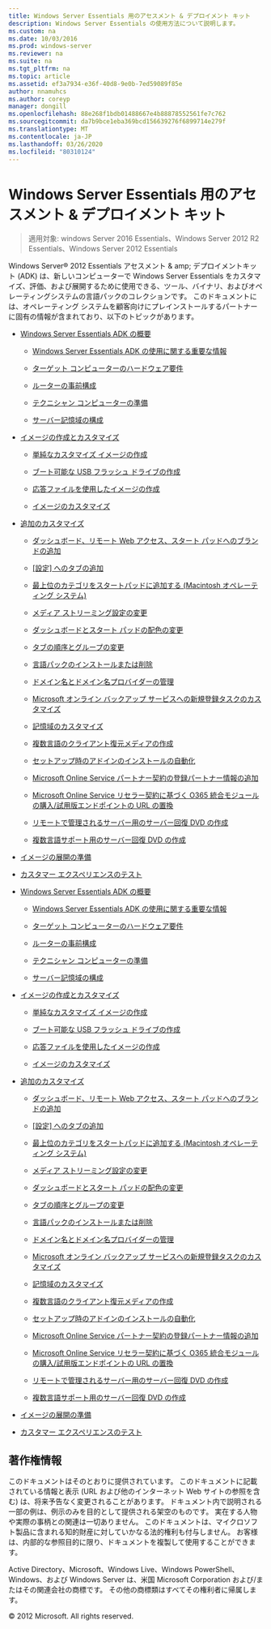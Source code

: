 ```yaml
---
title: Windows Server Essentials 用のアセスメント & デプロイメント キット
description: Windows Server Essentials の使用方法について説明します。
ms.custom: na
ms.date: 10/03/2016
ms.prod: windows-server
ms.reviewer: na
ms.suite: na
ms.tgt_pltfrm: na
ms.topic: article
ms.assetid: ef3a7934-e36f-40d8-9e0b-7ed59089f85e
author: nnamuhcs
ms.author: coreyp
manager: dongill
ms.openlocfilehash: 88e268f1bdb01488667e4b88878552561fe7c762
ms.sourcegitcommit: da7b9bce1eba369bcd156639276f6899714e279f
ms.translationtype: MT
ms.contentlocale: ja-JP
ms.lasthandoff: 03/26/2020
ms.locfileid: "80310124"
---
```

# <a name="assessment-and-deployment-kit-for-windows-server-essentials"></a>Windows Server Essentials 用のアセスメント & デプロイメント キット

>適用対象: windows Server 2016 Essentials、Windows Server 2012 R2 Essentials、Windows Server 2012 Essentials

Windows Server® 2012 Essentials アセスメント & amp; デプロイメントキット (ADK) は、新しいコンピューターで Windows Server Essentials をカスタマイズ、評価、および展開するために使用できる、ツール、バイナリ、およびオペレーティングシステムの言語パックのコレクションです。 このドキュメントには、オペレーティング システムを顧客向けにプレインストールするパートナーに固有の情報が含まれており、以下のトピックがあります。  
  

-   [Windows Server Essentials ADK の概要](Getting-Started-with-the-Windows-Server-Essentials-ADK.md)  
  
    -   [Windows Server Essentials ADK の使用に関する重要な情報](Important-Information-for-Using-the-Windows-Server-Essentials-ADK.md)  
  
    -   [ターゲット コンピューターのハードウェア要件](Hardware-Requirements-for-the-Target-Computer.md)  
  
    -   [ルーターの事前構成](Preconfiguring-a-Router.md)  
  
    -   [テクニシャン コンピューターの準備](Prepare-the-Technician-Computer.md)  
  
    -   [サーバー記憶域の構成](Configure-Server-Storage.md)  
  
-   [イメージの作成とカスタマイズ](Creating-and-Customizing-the-Image.md)  
  
    -   [単純なカスタマイズ イメージの作成](Create-a-Simple-Customized-Image.md)  
  
    -   [ブート可能な USB フラッシュ ドライブの作成](Create-a-Bootable-USB-Flash-Drive.md)  
  
    -   [応答ファイルを使用したイメージの作成](Create-an-Image-By-Using-Answer-Files.md)  
  
    -   [イメージのカスタマイズ](Customize-the-Image.md)  
  
-   [追加のカスタマイズ](Additional-Customizations.md)  
  
    -   [ダッシュボード、リモート Web アクセス、スタート パッドへのブランドの追加](Add-Branding-to-the-Dashboard--Remote-Web-Access--and-Launchpad.md)  
  
    -   [[設定] へのタブの追加](Add-a-Tab-to-Settings.md)  
  
    -   [最上位のカテゴリをスタートパッドに追加する (Macintosh オペレーティング システム)](Add-Top-Level-Categories-to-the-Launchpad--Macintosh-Operating-System-.md)  
  
    -   [メディア ストリーミング設定の変更](Change-Media-Streaming-Settings.md)  
  
    -   [ダッシュボードとスタート パッドの配色の変更](Change-the-Color-Scheme-of-the-Dashboard-and-Launchpad.md)  
  
    -   [タブの順序とグループの変更](Change-the-Order-and-Grouping-of-Tabs.md)  
  
    -   [言語パックのインストールまたは削除](Install-or-Remove-Language-Packs.md)  
  
    -   [ドメイン名とドメイン名プロバイダーの管理](Manage-Domain-Names-and-Domain-Name-Providers.md)  
  
    -   [Microsoft オンライン バックアップ サービスへの新規登録タスクのカスタマイズ](Customize-Sign-Up-for-Microsoft-Online-Backup-Service-task.md)  
  
    -   [記憶域のカスタマイズ](Customize-Storage-Spaces.md)  
  
    -   [複数言語のクライアント復元メディアの作成](Build-Multi-Language-Client-Restore-Media.md)  
  
    -   [セットアップ時のアドインのインストールの自動化](Automate-Installation-of-Add-Ins-During-Setup.md)  
  
    -   [Microsoft Online Service パートナー契約の登録パートナー情報の追加](Add-Microsoft-Online-Service-Partner-Agreement-Partner-of-Record-Information.md)  
  
    -   [Microsoft Online Service リセラー契約に基づく O365 統合モジュールの購入/試用版エンドポイントの URL の置換](Replace-O365-Integration-Module-Buy-Try-Endpoint-URL-in-Support-of-Microsoft-Online-Service-Reseller-Agreement.md)  
  
    -   [リモートで管理されるサーバー用のサーバー回復 DVD の作成](Create-a-Server-Recovery-DVD-for-Remotely-Administered-Servers.md)  
  
    -   [複数言語サポート用のサーバー回復 DVD の作成](Create-a-Server-Recovery-DVD-for-Multi-Language-Support.md)  
  
-   [イメージの展開の準備](Preparing-the-Image-for-Deployment.md)  
  
-   [カスタマー エクスペリエンスのテスト](Testing-the-Customer-Experience.md)  

-   [Windows Server Essentials ADK の概要](../install/Getting-Started-with-the-Windows-Server-Essentials-ADK.md)  
  
    -   [Windows Server Essentials ADK の使用に関する重要な情報](../install/Important-Information-for-Using-the-Windows-Server-Essentials-ADK.md)  
  
    -   [ターゲット コンピューターのハードウェア要件](../install/Hardware-Requirements-for-the-Target-Computer.md)  
  
    -   [ルーターの事前構成](../install/Preconfiguring-a-Router.md)  
  
    -   [テクニシャン コンピューターの準備](../install/Prepare-the-Technician-Computer.md)  
  
    -   [サーバー記憶域の構成](../install/Configure-Server-Storage.md)  
  
-   [イメージの作成とカスタマイズ](../install/Creating-and-Customizing-the-Image.md)  
  
    -   [単純なカスタマイズ イメージの作成](../install/Create-a-Simple-Customized-Image.md)  
  
    -   [ブート可能な USB フラッシュ ドライブの作成](../install/Create-a-Bootable-USB-Flash-Drive.md)  
  
    -   [応答ファイルを使用したイメージの作成](../install/Create-an-Image-By-Using-Answer-Files.md)  
  
    -   [イメージのカスタマイズ](../install/Customize-the-Image.md)  
  
-   [追加のカスタマイズ](../install/Additional-Customizations.md)  
  
    -   [ダッシュボード、リモート Web アクセス、スタート パッドへのブランドの追加](../install/Add-Branding-to-the-Dashboard--Remote-Web-Access--and-Launchpad.md)  
  
    -   [[設定] へのタブの追加](../install/Add-a-Tab-to-Settings.md)  
  
    -   [最上位のカテゴリをスタートパッドに追加する (Macintosh オペレーティング システム)](../install/Add-Top-Level-Categories-to-the-Launchpad--Macintosh-Operating-System-.md)  
  
    -   [メディア ストリーミング設定の変更](../install/Change-Media-Streaming-Settings.md)  
  
    -   [ダッシュボードとスタート パッドの配色の変更](../install/Change-the-Color-Scheme-of-the-Dashboard-and-Launchpad.md)  
  
    -   [タブの順序とグループの変更](../install/Change-the-Order-and-Grouping-of-Tabs.md)  
  
    -   [言語パックのインストールまたは削除](../install/Install-or-Remove-Language-Packs.md)  
  
    -   [ドメイン名とドメイン名プロバイダーの管理](../install/Manage-Domain-Names-and-Domain-Name-Providers.md)  
  
    -   [Microsoft オンライン バックアップ サービスへの新規登録タスクのカスタマイズ](../install/Customize-Sign-Up-for-Microsoft-Online-Backup-Service-task.md)  
  
    -   [記憶域のカスタマイズ](../install/Customize-Storage-Spaces.md)  
  
    -   [複数言語のクライアント復元メディアの作成](../install/Build-Multi-Language-Client-Restore-Media.md)  
  
    -   [セットアップ時のアドインのインストールの自動化](../install/Automate-Installation-of-Add-Ins-During-Setup.md)  
  
    -   [Microsoft Online Service パートナー契約の登録パートナー情報の追加](../install/Add-Microsoft-Online-Service-Partner-Agreement-Partner-of-Record-Information.md)  
  
    -   [Microsoft Online Service リセラー契約に基づく O365 統合モジュールの購入/試用版エンドポイントの URL の置換](../install/Replace-O365-Integration-Module-Buy-Try-Endpoint-URL-in-Support-of-Microsoft-Online-Service-Reseller-Agreement.md)  
  
    -   [リモートで管理されるサーバー用のサーバー回復 DVD の作成](../install/Create-a-Server-Recovery-DVD-for-Remotely-Administered-Servers.md)  
  
    -   [複数言語サポート用のサーバー回復 DVD の作成](../install/Create-a-Server-Recovery-DVD-for-Multi-Language-Support.md)  
  
-   [イメージの展開の準備](../install/Preparing-the-Image-for-Deployment.md)  
  
-   [カスタマー エクスペリエンスのテスト](../install/Testing-the-Customer-Experience.md)  

  
## <a name="copyright-information"></a>著作権情報  
 このドキュメントはそのとおりに提供されています。 このドキュメントに記載されている情報と表示 (URL および他のインターネット Web サイトの参照を含む) は、将来予告なく変更されることがあります。 ドキュメント内で説明される一部の例は、例示のみを目的として提供される架空のものです。 実在する人物や実際の事柄との関連は一切ありません。 このドキュメントは、マイクロソフト製品に含まれる知的財産に対していかなる法的権利も付与しません。 お客様は、内部的な参照目的に限り、ドキュメントを複製して使用することができます。  
  
 Active Directory、Microsoft、Windows Live、Windows PowerShell、Windows、および Windows Server は、米国 Microsoft Corporation および/またはその関連会社の商標です。 その他の商標類はすべてその権利者に帰属します。  
  
 © 2012 Microsoft. All rights reserved.
